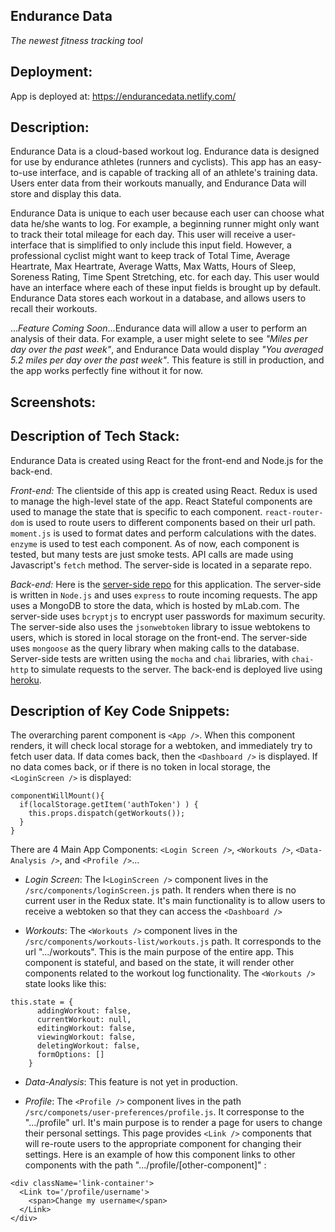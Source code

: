 ## Endurance Data
  *The newest fitness tracking tool*




## Deployment:

  App is deployed at: https://endurancedata.netlify.com/ 




## Description:

  Endurance Data is a cloud-based workout log.  Endurance data is designed for use by endurance athletes (runners and cyclists).  This app has an easy-to-use interface, and is capable of tracking all of an athlete's training data.  Users enter data from their workouts manually, and Endurance Data will store and display this data.

  Endurance Data is unique to each user because each user can choose what data he/she wants to log.  For example, a beginning runner might only want to track their total mileage for each day.  This user will receive a user-interface that is simplified to only include this input field.  However, a professional cyclist might want to keep track of Total Time, Average Heartrate, Max Heartrate, Average Watts, Max Watts, Hours of Sleep, Soreness Rating, Time Spent Stretching, etc. for each day.  This user would have an interface where each of these input fields is brought up by default.  Endurance Data stores each workout in a database, and allows users to recall their workouts.

  ...*Feature Coming Soon*...Endurance data will allow a user to perform an analysis of their data.  For example, a user might selete to see *"Miles per day over the past week"*, and Endurance Data would display *"You averaged 5.2 miles per day over the past week"*.  This feature is still in production, and the app works perfectly fine without it for now.



## Screenshots:

## Description of Tech Stack:

   Endurance Data is created using React for the front-end and Node.js for the back-end.

   *Front-end:* The clientside of this app is created using React.  Redux is used to manage the high-level state of the app.  React Stateful components are used to manage the state that is specific to each component.  `react-router-dom` is used to route users to different components based on their url path.  `moment.js` is used to format dates and perform calculations with the dates.  `enzyme` is used to test each component.  As of now, each component is tested, but many tests are just smoke tests.  API calls are made using Javascript's `fetch` method.  The server-side is located in a separate repo.

   *Back-end:* Here is the [server-side repo](https://github.com/thinkful-ei22/morgan-fullStack-server.git) for this application.  The server-side is written in `Node.js` and uses `express` to route incoming requests.  The app uses a MongoDB to store the data, which is hosted by mLab.com.  The server-side uses `bcryptjs` to encrypt user passwords for maximum security.  The server-side also uses the `jsonwebtoken` library to issue webtokens to users, which is stored in local storage on the front-end.  The server-side uses `mongoose` as the query library when making calls to the database.  Server-side tests are written using the `mocha` and `chai` libraries, with `chai-http` to simulate requests to the server.  The back-end is deployed live using [heroku](https://endurance-data-server.herokuapp.com/).

## Description of Key Code Snippets:

The overarching parent component is `<App />`.  When this component renders, it will check local storage for a webtoken, and immediately try to fetch user data.  If data comes back, then the `<Dashboard />` is displayed.  If no data comes back, or if there is no token in local storage, the `<LoginScreen />` is displayed:
  ```
  componentWillMount(){
    if(localStorage.getItem('authToken') ) {
      this.props.dispatch(getWorkouts());
    }
  }
  ```


There are 4 Main App Components: `<Login Screen />`, `<Workouts />`, `<Data-Analysis />`, and `<Profile />`...

- *Login Screen*: The l`<LoginScreen />` component lives in the `/src/components/loginScreen.js` path.  It renders when there is no current user in the Redux state.  It's main functionality is to allow users to receive a webtoken so that they can access the `<Dashboard />`


- *Workouts*: The `<Workouts />` component lives in the `/src/components/workouts-list/workouts.js` path.  It corresponds to the url ".../workouts".  This is the main purpose of the entire app.  This component is stateful, and based on the state, it will render other components related to the workout log functionality.  The `<Workouts />` state looks like this:     
```
this.state = {
      addingWorkout: false,
      currentWorkout: null,
      editingWorkout: false,
      viewingWorkout: false,
      deletingWorkout: false,
      formOptions: []
    }
```
    
    
- *Data-Analysis*: This feature is not yet in production.

- *Profile*: The `<Profile />` component lives in the path `/src/componets/user-preferences/profile.js`.  It corresponse to the ".../profile" url.  It's main purpose is to render a page for users to change their personal settings.  This page provides `<Link />` components that will re-route users to the appropriate component for changing their settings.  Here is an example of how this component links to other components with the path ".../profile/\[other-component]"  :

```
<div className='link-container'>
  <Link to='/profile/username'>
    <span>Change my username</span>
  </Link>
</div>
```
    

